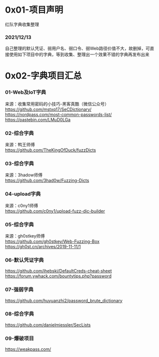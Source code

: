 # 0x01-项目声明
红队字典收集整理
### 2021/12/13
自己整理的默认凭证、弱用户名、弱口令、弱Web路径价值不大，故删掉，可直接使用如下项目中的字典，等到收集、整理出一个效果不错的字典再发布出来  
# 0x02-字典项目汇总
### 01-Web及IoT字典
来源：收集常用密码的小技巧-黑客真酷（微信公众号）  
https://github.com/mstxq17/SeCDictionary/  
https://nordpass.com/most-common-passwords-list/  
https://pastebin.com/LMuD0LGa  
### 02-综合字典
来源：鸭王师傅  
https://github.com/TheKingOfDuck/fuzzDicts  
### 03-综合字典
来源：3hadow师傅  
https://github.com/3had0w/Fuzzing-Dicts  
### 04-upload字典
来源：c0ny1师傅  
https://github.com/c0ny1/upload-fuzz-dic-builder  
### 05-综合字典
来源：gh0stkey师傅  
https://github.com/gh0stkey/Web-Fuzzing-Box  
https://gh0st.cn/archives/2019-11-11/1  
### 06-默认凭证字典
https://github.com/ihebski/DefaultCreds-cheat-sheet  
https://forum.ywhack.com/bountytips.php?password  
### 07-强弱字典
https://github.com/huyuanzhi2/password_brute_dictionary  
### 08-综合字典
https://github.com/danielmiessler/SecLists  
### 09-爆破项目
https://weakpass.com/  

